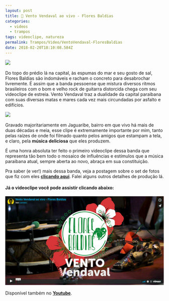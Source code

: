 ```yaml
---
layout: post
title: 🍃 Vento Vendaval ao vivo - Flores Baldias
categories:
  - videos
  - trampos
tags: videoclipe, natureza
permalink: Trampos/Video/VentoVendaval-FloresBaldias
date: 2018-02-20T18:10:08.584Z
---
```

![](/images/uploads/1_2sdi1av6rwqwcax4qriliw.png)

Do topo do prédio lá na capital, às espumas do mar e seu gosto de sal, Flores Baldias são indomáveis e racham o concreto para desabrochar livremente. É assim que a banda pessoense que mistura diversos ritmos brasileiros com o bom e velho rock de guitarra distorcida chega com seu videoclipe de estreia. Vento Vendaval traz a dualidade da capital paraibana com suas diversas matas e mares cada vez mais circundadas por asfalto e edifícios.

![](/images/uploads/1_4g9pprue7pf49fa-atchrq.png)

Gravado majoritariamente em Jaguaribe, bairro em que vivo há mais de duas décadas e meia, esse clipe é extremamente importante por mim, tanto pelas raízes de onde foi filmado quanto pelos amigos que estampam a tela, e claro, pela **música** **deliciosa** que eles produzem.

É uma honra absoluta ter feito o primeiro videoclipe dessa banda que representa tão bem todo o mosaico de influências e estímulos que a música paraibana atual, sempre aberta ao novo, abraça em sua constituição.

Pra saber (e ver!) mais dessa banda, veja a postagem sobre o set de fotos que fiz com eles **[clicando aqui](/fotos/trampos/2018/02/19/flores-baldias-no-meio-do-mato.html)**. Falei alguns outros detalhes de produção lá.

#### Já o videoclipe você pode assistir clicando abaixo:

[![](/images/uploads/chrome_rx8dmk5k7l.png)](https://vimeo.com/256395382)

Disponível também no **[Youtube](https://www.youtube.com/watch?v=sv-TwTw1WnE)**.